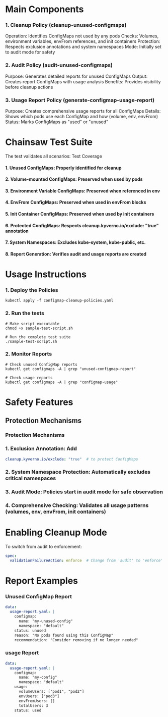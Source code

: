 # Main Components
### 1. Cleanup Policy (cleanup-unused-configmaps)

Operation: Identifies ConfigMaps not used by any pods
Checks: Volumes, environment variables, envFrom references, and init containers
Protection: Respects exclusion annotations and system namespaces
Mode: Initially set to audit mode for safety

### 2. Audit Policy (audit-unused-configmaps)

Purpose: Generates detailed reports for unused ConfigMaps
Output: Creates report ConfigMaps with usage analysis
Benefits: Provides visibility before cleanup actions

### 3. Usage Report Policy (generate-configmap-usage-report)

Purpose: Creates comprehensive usage reports for all ConfigMaps
Details: Shows which pods use each ConfigMap and how (volume, env, envFrom)
Status: Marks ConfigMaps as "used" or "unused"

# Chainsaw Test Suite
The test validates all scenarios:
Test Coverage

#### 1. Unused ConfigMaps: Properly identified for cleanup
#### 2. Volume-mounted ConfigMaps: Preserved when used by pods
#### 3. Environment Variable ConfigMaps: Preserved when referenced in env
#### 4. EnvFrom ConfigMaps: Preserved when used in envFrom blocks
#### 5. Init Container ConfigMaps: Preserved when used by init containers
#### 6. Protected ConfigMaps: Respects cleanup.kyverno.io/exclude: "true" annotation
#### 7. System Namespaces: Excludes kube-system, kube-public, etc.
#### 8. Report Generation: Verifies audit and usage reports are created

# Usage Instructions

### 1. Deploy the Policies

```
kubectl apply -f configmap-cleanup-policies.yaml
```

### 2. Run the tests

```
# Make script executable
chmod +x sample-test-script.sh

# Run the complete test suite
./sample-test-script.sh
```
### 2. Monitor Reports

```
# Check unused ConfigMap reports
kubectl get configmaps -A | grep "unused-configmap-report"

# Check usage reports
kubectl get configmaps -A | grep "configmap-usage"
```
# Safety Features

## Protection Mechanisms

### Protection Mechanisms

### 1. Exclusion Annotation: Add 
``` yaml
cleanup.kyverno.io/exclude: "true"  # to protect ConfigMaps
```

### 2. System Namespace Protection: Automatically excludes critical namespaces

### 3. Audit Mode: Policies start in audit mode for safe observation

### 4. Comprehensive Checking: Validates all usage patterns (volumes, env, envFrom, init containers)

# Enabling Cleanup Mode
To switch from audit to enforcement:

``` yaml
spec:
  validationFailureAction: enforce  # Change from 'audit' to 'enforce'
```
# Report Examples

### Unused ConfigMap Report

``` yaml
data:
  usage-report.yaml: |
    configmap:
      name: "my-unused-config"
      namespace: "default"
    status: unused
    reason: "No pods found using this ConfigMap"
    recommendation: "Consider removing if no longer needed"
```

### usage Report

``` yaml
data:
  usage-report.yaml: |
    configmap:
      name: "my-config"
      namespace: "default"
    usage:
      volumeUsers: ["pod1", "pod2"]
      envUsers: ["pod3"]
      envFromUsers: []
      totalUsers: 3
    status: used
```
